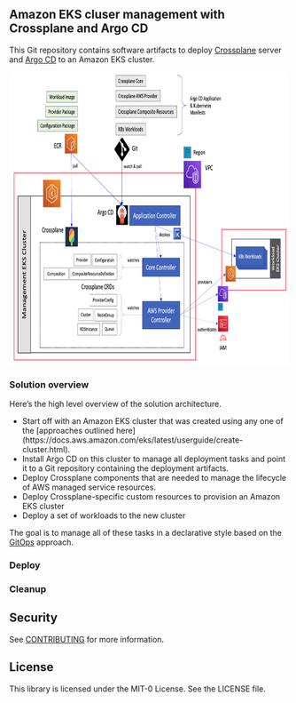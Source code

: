 ## Amazon EKS cluser management with Crossplane and Argo CD

This Git repository contains software artifacts to deploy [Crossplane](https://crossplane.io/) server and [Argo CD](https://argoproj.github.io/argo-cd/) to an Amazon EKS cluster.

<img class="wp-image-1960 size-full" src="images/Deployment-Architecture.png" alt="Deployment architecture" width="854" height="527" />

### Solution overview

Here’s the high level overview of the solution architecture.

<ul>
  <li>
    Start off with an Amazon EKS cluster that was created using any one of the [approaches outlined here](https://docs.aws.amazon.com/eks/latest/userguide/create-cluster.html).  </li>
  <li>
    Install Argo CD on this cluster to manage all deployment tasks and point it to a Git repository containing the deployment artifacts.   
  </li>
  <li>
    Deploy Crossplane components that are needed to manage the lifecycle of AWS managed service resources.  
  </li>  
  <li>
    Deploy Crossplane-specific custom resources to provision an Amazon EKS cluster  
  </li> 
  <li>
    Deploy a set of workloads to the new cluster  
  </li> 
</ul>

The goal is to manage all of these tasks in a declarative style based on the [GitOps](https://www.weave.works/blog/what-is-gitops-really) approach.

### Deploy


### Cleanup


## Security

See [CONTRIBUTING](CONTRIBUTING.md#security-issue-notifications) for more information.

## License

This library is licensed under the MIT-0 License. See the LICENSE file.

